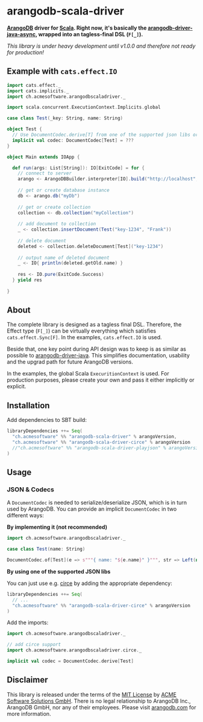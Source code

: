 arangodb-scala-driver
=====================

**[ArangoDB](https://www.arangodb.com) driver for [Scala](https://scala-lang.org). Right now, it's basically the 
[arangodb-driver-java-async](https://github.com/arangodb/arangodb-java-driver-async), wrapped into an tagless-final 
DSL (`F[_]`).**

*This library is under heavy development until v1.0.0 and therefore not ready for production!*

Example with `cats.effect.IO`
-----------------------------

```scala
import cats.effect._
import cats.implicits._
import ch.acmesoftware.arangodbscaladriver._

import scala.concurrent.ExecutionContext.Implicits.global

case class Test(_key: String, name: String)

object Test {
  // Use DocumentCodec.derive[T] from one of the supported json libs or implement a codec using DocumentCodec.of[T]
  implicit val codec: DocumentCodec[Test] = ???
}

object Main extends IOApp {

  def run(args: List[String]): IO[ExitCode] = for {
    // connect to server
    arango <- ArangoDBBuilder.interpreter[IO].build("http://localhost", 8529)
    
    // get or create database instance
    db <- arango.db("myDb")
    
    // get or create collection
    collection <- db.collection("myCollection")
    
    // add document to collection
    _ <- collection.insertDocument(Test("key-1234", "Frank"))
    
    // delete document
    deleted <- collection.deleteDocument[Test]("key-1234")
    
    // output name of deleted document
    _ <- IO{ println(deleted.getOld.name) }
    
    res <- IO.pure(ExitCode.Success)
  } yield res
  
}
```

About
-----

The complete library is designed as a tagless final DSL. Therefore, the Effect type (`F[_]`) can be virtually everything
which satisfies `cats.effect.Sync[F]`. In the examples, `cats.effect.IO` is used.

Beside that, one key point during API design was to keep is as similar as possible to 
[arangodb-driver-java](https://github.com/arangodb/arangodb-java-driver). This simplifies documentation, usability and 
the upgrad path for future ArangoDB versions.

In the examples, the global Scala `ExecuritionContext` is used. For production purposes, please create your own and pass 
it either implicitly or explicit.

Installation
------------

Add dependencies to SBT build:

```scala
libraryDependencies ++= Seq(
  "ch.acmesoftware" %% "arangodb-scala-driver" % arangoVersion,
  "ch.acmesoftware" %% "arangodb-scala-driver-circe" % arangoVersion
  //"ch.acmesoftware" %% "arangodb-scala-driver-playjson" % arangoVersion
)
```
 
Usage
-----

### JSON & Codecs

A `DocumentCodec` is needed to serialize/deserialize JSON, which is in turn used by ArangoDB. You can provide an 
implicit `DocumentCodec` in two different ways:

**By implementing it (not recommended)**

```scala
import ch.acmesoftware.arangodbscaladriver._

case class Test(name: String)

DocumentCodec.of[Test](e => s"""{ name: "${e.name}" }""", str => Left(new RuntimeException("Not deserializable")))
```

**By using one of the supported JSON libs**

You can just use e.g. [circe]() by adding the appropriate dependency:

```scala
libraryDependencies ++= Seq(
  // ...
  "ch.acmesoftware" %% "arangodb-scala-driver-circe" % arangoVersion
)
```

Add the imports:

```scala
import ch.acmesoftware.arangodbscaladriver._

// add circe support
import ch.acmesoftware.arangodbscaladriver.circe._

implicit val codec = DocumentCodec.derive[Test]

```

Disclaimer
----------

This library is released under the terms of the [MIT License](LICENSE.txt) by 
[ACME Software Solutions GmbH](https://www.acmesoftware.ch). There is no legal relationship to ArangoDB Inc., 
ArangoDB GmbH, nor any of their employees. Please visit [arangodb.com](https://www.arangodb.com) for more information.